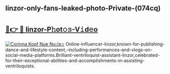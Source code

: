 ## linzor-only-fans​-leaked-photo​-Private-(074cq)


# <h2><a href="https://mediaupload.pro?title=linzor&ref=git">🔗👉 🔴 linzor-P𝚑ot𝚘𝚜-V𝚒d𝚎o</a></h2>

[![Corinna Kopf Nue Nu𝚍e𝚜](https://i.imgur.com/0qMVB7G.gif)](https://mediaupload.pro?title=linzor&ref=git)
Online-influencer-linzor,known-for-publishing-dance-and-lifestyle-content,-including-performances-and-vlogs-on-social-media-platforms.Brilliant-ventriloquist-assistant-linzor,celebrated-for-their-exceptional-abilities-and-accomplishments-in-assisting-ventriloquists.  